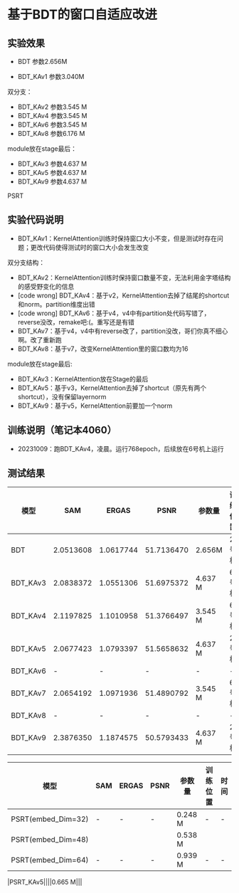 
# 基于BDT的窗口自适应改进
## 实验效果

* BDT 参数2.656M

* BDT_KAv1 参数3.040M

双分支：

* BDT_KAv2 参数3.545 M
* BDT_KAv4 参数3.545 M
* BDT_KAv6 参数3.545 M
* BDT_KAv8 参数6.176 M

module放在stage最后：

* BDT_KAv3 参数4.637 M
* BDT_KAv5 参数4.637 M
* BDT_KAv9 参数4.637 M


PSRT





## 实验代码说明

* BDT_KAv1：KernelAttention训练时保持窗口大小不变，但是测试时存在问题；更改代码使得测试时的窗口大小会发生改变

双分支结构：

* BDT_KAv2：KernelAttention训练时保持窗口数量不变，无法利用金字塔结构的感受野变化的信息
* [code wrong] BDT_KAv4：基于v2，KernelAttention去掉了结尾的shortcut和norm。partition维度出错
* [code wrong] BDT_KAv6：基于v4，v4中有partition处代码写错了，reverse没改，remake吧:(。重写还是有错
* BDT_KAv7：基于v4，v4中有reverse改了，partition没改，哥们你真不细心啊。改了重新跑
* BDT_KAv8：基于v7，改变KernelAttention里的窗口数均为16

module放在stage最后:

* BDT_KAv3：KernelAttention放在Stage的最后
* BDT_KAv5：基于v3，KernelAttention去掉了shortcut（原先有两个shortcut），没有保留layernorm
* BDT_KAv9：基于v5，KernelAttention前要加一个norm


## 训练说明（笔记本4060）

* 20231009：跑BDT_KAv4，凌晨。运行768epoch，后续放在6号机上运行


## 测试结果

|模型|SAM|ERGAS|PSNR|参数量|训练位置|时间|
|----|----|----|----|----|----|----|
|BDT|2.0513608|1.0617744|51.7136470|2.656M|2号机|20231008|
|BDT_KAv3|2.0838372|1.0551306|51.6975372|4.637 M|6号机|20231008|
|BDT_KAv4|2.1197825|1.1010958|51.3766497|3.545 M|6号机|20231009|
|BDT_KAv5|2.0677423|1.0793397|51.5658632|4.637 M|2号机|20231009|
|BDT_KAv6|-|-|-|-|-|
|BDT_KAv7|2.0654192|1.0971936|51.4890792|3.545 M|6号机|20231010|
|BDT_KAv8|-|-|-|-|-|
|BDT_KAv9|2.3876350|1.1874575|50.5793433|4.637 M|2号机|20231010|

|模型|SAM|ERGAS|PSNR|参数量|训练位置|时间|
|----|----|----|----|----|----|----|
|PSRT(embed_Dim=32)|-|-|-|0.248 M|-|-|
|PSRT(embed_Dim=48)||||0.538 M|||
|PSRT(embed_Dim=64)|-|-|-|0.939 M|-|-|

|PSRT_KAv5||||0.665 M|||